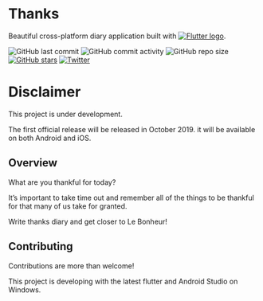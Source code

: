 <!--# [![Flutter logo][]][flutter.dev] ![GitHub top language](https://img.shields.io/github/languages/top/tdh8316/thanks.svg)

[![Twitter](https://img.shields.io/twitter/url/https/github.com/tdh8316/thanks.svg?style=social)](https://twitter.com/intent/tweet?text=Wow:&url=https%3A%2F%2Fgithub.com%2Ftdh8316%2Fthanks)
![flutter](https://img.shields.io/badge/flutter-%3E%3D1.0-jade.svg)-->

# Thanks

Beautiful cross-platform diary application built with [![Flutter logo][]][flutter.dev].

[Flutter logo]: https://flutter.dev/assets/flutter-lockup-4cb0ee072ab312e59784d9fbf4fb7ad42688a7fdaea1270ccf6bbf4f34b7e03f.svg
[flutter.dev]: https://flutter.dev

![GitHub last commit](https://img.shields.io/github/last-commit/tdh8316/thanks.svg?style=for-the-badge)
![GitHub commit activity](https://img.shields.io/github/commit-activity/m/tdh8316/thanks.svg?style=for-the-badge)
![GitHub repo size](https://img.shields.io/github/repo-size/tdh8316/thanks.svg?style=for-the-badge)
[![GitHub stars](https://img.shields.io/github/stars/tdh8316/thanks.svg?style=social)](https://github.com/tdh8316/thanks/stargazers)
[![Twitter](https://img.shields.io/twitter/url/https/github.com/tdh8316/thanks.svg?style=social)](https://twitter.com/intent/tweet?text=Wow:&url=https%3A%2F%2Fgithub.com%2Ftdh8316%2Fthanks)


# Disclaimer
This project is under development.

The first official release will be released in October 2019.
it will be available on both Android and iOS.

## Overview
What are you thankful for today?

It’s important to take time out and remember all of the things to
be thankful for that many of us take for granted.

Write thanks diary and get closer to Le Bonheur!

## Contributing
Contributions are more than welcome!

This project is developing with the latest flutter and Android Studio on Windows.
